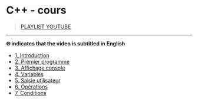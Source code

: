 # C++ - cours

> [PLAYLIST YOUTUBE](https://www.youtube.com/playlist?list=PLrSOXFDHBtfFKOzlm5iCBeXDTLxXdmxpx)

---

**🌐 indicates that the video is subtitled in English**

+ [1. Introduction](https://www.youtube.com/watch?v=f3UVQPbw32w)
+ [2. Premier programme](https://www.youtube.com/watch?v=FjG4HYo-Jm0)
+ [3. Affichage console](https://www.youtube.com/watch?v=lS4sXuTXkyI)
+ [4. Variables](https://www.youtube.com/watch?v=3exIzj5MYzU)
+ [5. Saisie utilisateur](https://www.youtube.com/watch?v=tkCCUzIErNU)
+ [6. Opérations](https://www.youtube.com/watch?v=CZ03XvQySsY)
+ [7. Conditions](#)
